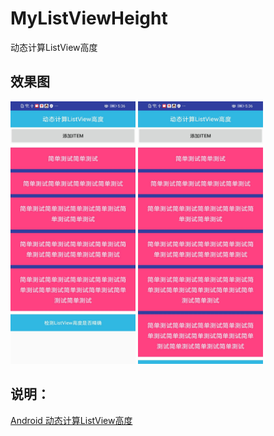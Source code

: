 # MyListViewHeight
动态计算ListView高度

## 效果图
<img src="https://github.com/881205wzs/MyListViewHeight/raw/master/default_1.jpg" height="420" width="200"/>
<img src="https://github.com/881205wzs/MyListViewHeight/raw/master/default_2.jpg" height="420" width="200"/>

## 说明：

<a href="https://davis.blog.csdn.net/article/details/105369693">Android 动态计算ListView高度</a>
